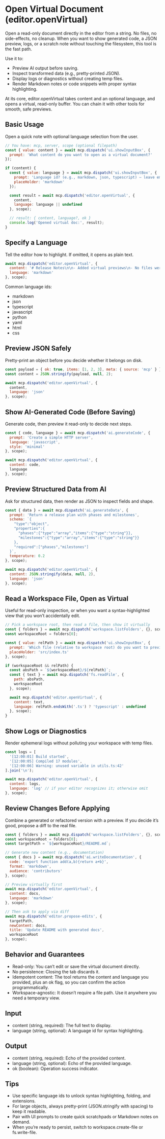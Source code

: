 # Open Virtual Document (editor.openVirtual)

Open a read-only document directly in the editor from a string. No files, no side-effects, no cleanup. When you want to show generated code, a JSON preview, logs, or a scratch note without touching the filesystem, this tool is the fast path.

Use it to:
- Preview AI output before saving.
- Inspect transformed data (e.g., pretty-printed JSON).
- Display logs or diagnostics without creating temp files.
- Render Markdown notes or code snippets with proper syntax highlighting.

At its core, editor.openVirtual takes content and an optional language, and opens a virtual, read-only buffer. You can chain it with other tools for smooth, safe previews.

## Basic Usage

Open a quick note with optional language selection from the user.

```javascript
// You have: mcp, server, scope (optional filepath)
const { value: content } = await mcp.dispatch('ui.showInputBox', {
  prompt: 'What content do you want to open as a virtual document?'
});

if (content) {
  const { value: language } = await mcp.dispatch('ui.showInputBox', {
    prompt: 'Language id? (e.g., markdown, json, typescript) — leave empty for plain text',
    placeHolder: 'markdown'
  });

  const result = await mcp.dispatch('editor.openVirtual', {
    content,
    language: language || undefined
  }, scope);

  // result: { content, language?, ok }
  console.log('Opened virtual doc:', result);
}
```

## Specify a Language

Tell the editor how to highlight. If omitted, it opens as plain text.

```javascript
await mcp.dispatch('editor.openVirtual', {
  content: '# Release Notes\n\n- Added virtual previews\n- No files were harmed',
  language: 'markdown'
}, scope);
```

Common language ids:
- markdown
- json
- typescript
- javascript
- python
- yaml
- html
- css

## Preview JSON Safely

Pretty-print an object before you decide whether it belongs on disk.

```javascript
const payload = { ok: true, items: [1, 2, 3], meta: { source: 'mcp' } };
const content = JSON.stringify(payload, null, 2);

await mcp.dispatch('editor.openVirtual', {
  content,
  language: 'json'
}, scope);
```

## Show AI-Generated Code (Before Saving)

Generate code, then preview it read-only to decide next steps.

```javascript
const { code, language } = await mcp.dispatch('ai.generateCode', {
  prompt: 'Create a simple HTTP server',
  language: 'javascript',
  style: 'minimal'
}, scope);

await mcp.dispatch('editor.openVirtual', {
  content: code,
  language
}, scope);
```

## Preview Structured Data from AI

Ask for structured data, then render as JSON to inspect fields and shape.

```javascript
const { data } = await mcp.dispatch('ai.generateData', {
  prompt: 'Return a release plan with phases and milestones',
  schema: `{
    "type":"object",
    "properties":{
      "phases":{"type":"array","items":{"type":"string"}},
      "milestones":{"type":"array","items":{"type":"string"}}
    },
    "required":["phases","milestones"]
  }`,
  temperature: 0.2
}, scope);

await mcp.dispatch('editor.openVirtual', {
  content: JSON.stringify(data, null, 2),
  language: 'json'
}, scope);
```

## Read a Workspace File, Open as Virtual

Useful for read-only inspection, or when you want a syntax-highlighted view that you won’t accidentally edit.

```javascript
// Pick a workspace root, then read a file, then show it virtually
const { folders } = await mcp.dispatch('workspace.listFolders', {}, scope);
const workspaceRoot = folders[0];

const { value: relPath } = await mcp.dispatch('ui.showInputBox', {
  prompt: 'Which file (relative to workspace root) do you want to preview?',
  placeHolder: 'src/index.ts'
}, scope);

if (workspaceRoot && relPath) {
  const absPath = `${workspaceRoot}/${relPath}`;
  const { text } = await mcp.dispatch('fs.readFile', {
    path: absPath,
    workspaceRoot
  }, scope);

  await mcp.dispatch('editor.openVirtual', {
    content: text,
    language: relPath.endsWith('.ts') ? 'typescript' : undefined
  }, scope);
}
```

## Show Logs or Diagnostics

Render ephemeral logs without polluting your workspace with temp files.

```javascript
const logs = [
  '[12:00:01] Build started',
  '[12:00:05] Compiled 17 modules',
  '[12:00:06] Warning: unused variable in utils.ts:42'
].join('\n');

await mcp.dispatch('editor.openVirtual', {
  content: logs,
  language: 'log' // if your editor recognizes it; otherwise omit
}, scope);
```

## Review Changes Before Applying

Combine a generated or refactored version with a preview. If you decide it’s good, propose a diff to the real file.

```javascript
const { folders } = await mcp.dispatch('workspace.listFolders', {}, scope);
const workspaceRoot = folders[0];
const targetPath = `${workspaceRoot}/README.md`;

// Generate new content (e.g., documentation)
const { docs } = await mcp.dispatch('ai.writeDocumentation', {
  code: 'export function add(a,b){return a+b}',
  format: 'markdown',
  audience: 'contributors'
}, scope);

// Preview virtually first
await mcp.dispatch('editor.openVirtual', {
  content: docs,
  language: 'markdown'
}, scope);

// Then ask to apply via diff
await mcp.dispatch('editor.propose-edits', {
  targetPath,
  newContent: docs,
  title: 'Update README with generated docs',
  workspaceRoot
}, scope);
```

## Behavior and Guarantees

- Read-only: You can’t edit or save the virtual document directly.
- No persistence: Closing the tab discards it.
- Idempotent content: The tool returns the content and language you provided, plus an ok flag, so you can confirm the action programmatically.
- Workspace-agnostic: It doesn’t require a file path. Use it anywhere you need a temporary view.

## Input

- content (string, required): The full text to display.
- language (string, optional): A language id for syntax highlighting.

## Output

- content (string, required): Echo of the provided content.
- language (string, optional): Echo of the provided language.
- ok (boolean): Operation success indicator.

## Tips

- Use specific language ids to unlock syntax highlighting, folding, and extensions.
- For large objects, always pretty-print (JSON.stringify with spacing) to keep it readable.
- Pair with UI prompts to create quick scratchpads or Markdown notes on demand.
- When you’re ready to persist, switch to workspace.create-file or fs.write-file.